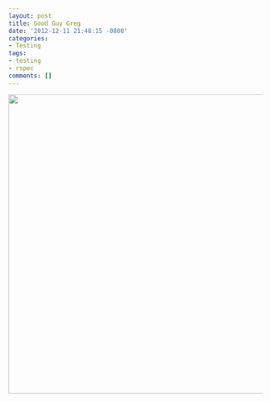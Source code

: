 ```yaml
---
layout: post
title: Good Guy Greg
date: '2012-12-11 21:48:15 -0800'
categories:
- Testing
tags:
- testing
- rspec
comments: []
---
```

<p><a href="http://www.rubycoloredglasses.com/2012/12/good-guy-greg/ggg-updates-rspecs/" rel="attachment wp-att-1368"><img class="alignnone size-full wp-image-1368" title="ggg-updates-rspecs" src="http://www.rubycoloredglasses.com/wp-content/uploads/2012/12/ggg-updates-rspecs.jpg" alt="" width="600" height="594" /></a></p>
